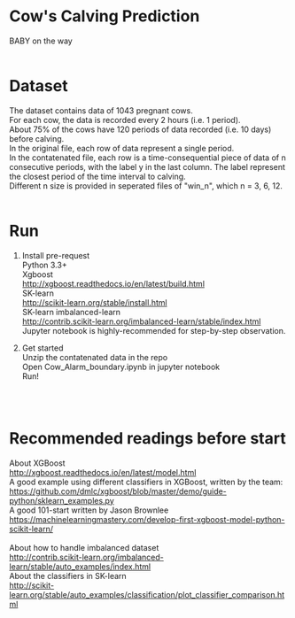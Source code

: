 # Cow's Calving Prediction
BABY on the way
<br/>
<br/>

# Dataset
The dataset contains data of 1043 pregnant cows.<br/>
For each cow, the data is recorded every 2 hours (i.e. 1 period).<br/>
About 75% of the cows have 120 periods of data recorded (i.e. 10 days) before calving.<br/>
In the original file, each row of data represent a single period.<br/>
In the contatenated file, each row is a time-consequential piece of data of n consecutive periods, with the label y in the last column.
The label represent the closest period of the time interval to calving.<br/>
Different n size is provided in seperated files of "win_n", which n = 3, 6, 12.
<br/>
<br/>

# Run<br/>
1. Install pre-request<br/>
Python 3.3+<br/>
Xgboost<br/>
http://xgboost.readthedocs.io/en/latest/build.html<br/>
SK-learn<br/>
http://scikit-learn.org/stable/install.html<br/>
SK-learn imbalanced-learn<br/>
http://contrib.scikit-learn.org/imbalanced-learn/stable/index.html<br/>
Jupyter notebook is highly-recommended for step-by-step observation.<br/>


2. Get started<br/>
Unzip the contatenated data in the repo<br/>
Open Cow_Alarm_boundary.ipynb in jupyter notebook<br/>
Run!<br/>
<br/>
<br/>

# Recommended readings before start<br/>
About XGBoost<br/>
http://xgboost.readthedocs.io/en/latest/model.html<br/>
A good example using different classifiers in XGBoost, written by the team: <br/>
https://github.com/dmlc/xgboost/blob/master/demo/guide-python/sklearn_examples.py<br/>
A good 101-start written by Jason Brownlee<br/>
https://machinelearningmastery.com/develop-first-xgboost-model-python-scikit-learn/<br/>
<br/>
About how to handle imbalanced dataset<br/>
http://contrib.scikit-learn.org/imbalanced-learn/stable/auto_examples/index.html
<br/>
About the classifiers in SK-learn<br/>
http://scikit-learn.org/stable/auto_examples/classification/plot_classifier_comparison.html
